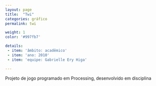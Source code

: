 ```yaml
---
layout: page
title:  "Twi"
categories: gráfico
permalink: twi

weight: 1
color: '#997fb7'

details:
 - item: 'âmbito: acadêmico'
 - item: 'ano: 2010'
 - item: 'equipe: Gabrielle Ery Higa'

---
```


Projeto de jogo programado em Processing, desenvolvido em disciplina
